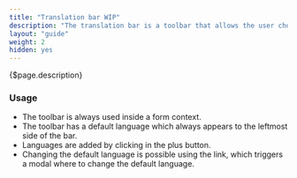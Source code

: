 ```yaml
---
title: "Translation bar WIP"
description: "The translation bar is a toolbar that allows the user choose the languages to translate content."
layout: "guide"
weight: 2
hidden: yes
---
```




<div class="page-description">{$page.description}</div>

### Usage

* The toolbar is always used inside a form context.
* The toolbar has a default language which always appears to the leftmost side of the bar.
* Languages are added by clicking in the plus button.
* Changing the default language is possible using the link, which triggers a modal where to change the default language.



